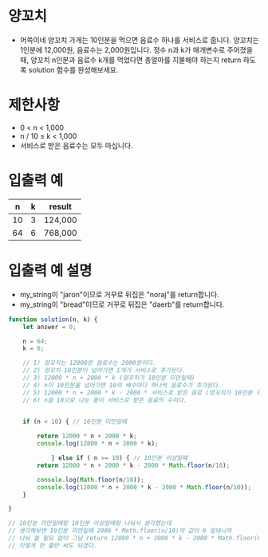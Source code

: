 # 양꼬치
- 머쓱이네 양꼬치 가게는 10인분을 먹으면 음료수 하나를 서비스로 줍니다. 양꼬치는 1인분에 12,000원, 음료수는 2,000원입니다. 정수 n과 k가 매개변수로 주어졌을 때, 양꼬치 n인분과 음료수 k개를 먹었다면 총얼마를 지불해야 하는지 return 하도록 solution 함수를 완성해보세요.



# 제한사항
- 0 < n < 1,000
- n / 10 ≤ k < 1,000
- 서비스로 받은 음료수는 모두 마십니다.

# 입출력 예
| n | k | result |
| -- | -- | ------ |
| 10 | 3 | 124,000|
| 64 | 6 | 768,000 |

# 입출력 예 설명
- my_string이 "jaron"이므로 거꾸로 뒤집은 "noraj"를 return합니다.
- my_string이 "bread"이므로 거꾸로 뒤집은 "daerb"를 return합니다.

```javascript
function solution(n, k) {
    let answer = 0;

    n = 64;
    k = 6;

    // 1) 양꼬치는 12000원 음료수는 2000원이다.
    // 2) 양꼬치 10인분이 넘어가면 1개가 서비스로 추가된다.
    // 3) 12000 * n + 2000 * k (양꼬치가 10인분 미만일때)
    // 4) n이 10인분을 넘어가면 10의 배수마다 하나씩 음료수가 추가된다.
    // 5) 12000 * n + 2000 * k - 2000 * 서비스로 받은 음료 (양꼬치가 10인분 이상일때)
    // 6) n을 10으로 나눈 몫이 서비스로 받은 음료의 수이다.

    
    if (n < 10) { // 10인분 미만일때

        return 12000 * n + 2000 * k;
        console.log(12000 * n + 2000 * k);

            } else if ( n >= 10) { // 10인분 이상일때
        return 12000 * n + 2000 * k - 2000 * Math.floor(n/10);

        console.log(Math.floor(n/10));
        console.log(12000 * n + 2000 * k - 2000 * Math.floor(n/10));
    }

}

// 10인분 미만일때랑 10인분 이상일때랑 나눠서 생각했는데
// 생각해보면 10인분 미만일때 2000 * Math.floor(n/10)의 값이 0 일테니까 
// 나눠 쓸 필요 없이 그냥 return 12000 * n + 2000 * k - 2000 * Math.floor(n/10);
// 이렇게 한 줄만 써도 되겠다.
```